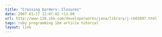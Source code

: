 ```yaml
---
title: "Crossing borders: Closures"
date: 2007-01-17 12:07:02 +11:00
url: http://www-128.ibm.com/developerworks/java/library/j-cb01097.html
tags: ruby programming ibm article tutorial
layout: link
---
```

